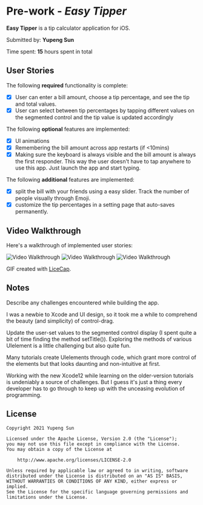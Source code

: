 # Pre-work - *Easy Tipper*

**Easy Tipper** is a tip calculator application for iOS.

Submitted by: **Yupeng Sun**

Time spent: **15** hours spent in total

## User Stories

The following **required** functionality is complete:

* [x] User can enter a bill amount, choose a tip percentage, and see the tip and total values.
* [x] User can select between tip percentages by tapping different values on the segmented control and the tip value is updated accordingly

The following **optional** features are implemented:

* [x] UI animations
* [x] Remembering the bill amount across app restarts (if <10mins)
* [x] Making sure the keyboard is always visible and the bill amount is always the first responder. This way the user doesn't have to tap anywhere to use this app. Just launch the app and start typing.

The following **additional** features are implemented:
* [x] split the bill with your friends using a easy slider. Track the number of people visually through Emoji. 
* [x] customize the tip percentages in a setting page that auto-saves permanently.

## Video Walkthrough

Here's a walkthrough of implemented user stories:

<img src='https://s3.ax1x.com/2020/12/27/rIQ6e0.gif' title='Video Walkthrough' width='' alt='Video Walkthrough' />
<img src='https://s3.ax1x.com/2020/12/27/rIQcwV.gif' title='Video Walkthrough' width='' alt='Video Walkthrough' />
<img src='https://s3.ax1x.com/2020/12/27/rIQgoT.gif' title='Video Walkthrough' width='' alt='Video Walkthrough' />



GIF created with [LiceCap](http://www.cockos.com/licecap/).

## Notes

Describe any challenges encountered while building the app.

I was a newbie to Xcode and UI design, so it took me a while to comprehend the beauty (and simplicity) of control-drag. 

Update the user-set values to the segmented control display (I spent quite a bit of time finding the method setTitle()). Exploring the methods of various UIelement is a little challenging but also quite fun.

Many tutorials create UIelements through code, which grant more control of the elements but that looks daunting and non-intuitive at first. 

Working with the new Xcode12 while learning on the older-version tutorials is undeniably a source of challenges. But I guess it's just a thing every developer has to go through to keep up with the unceasing evolution of programming.

## License

    Copyright 2021 Yupeng Sun

    Licensed under the Apache License, Version 2.0 (the "License");
    you may not use this file except in compliance with the License.
    You may obtain a copy of the License at

        http://www.apache.org/licenses/LICENSE-2.0

    Unless required by applicable law or agreed to in writing, software
    distributed under the License is distributed on an "AS IS" BASIS,
    WITHOUT WARRANTIES OR CONDITIONS OF ANY KIND, either express or implied.
    See the License for the specific language governing permissions and
    limitations under the License.

